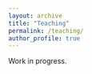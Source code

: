 ```yaml
---
layout: archive
title: "Teaching"
permalink: /teaching/
author_profile: true
---
```


Work in progress.